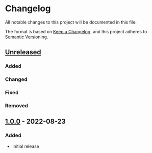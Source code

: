 # Changelog
All notable changes to this project will be documented in this file.

The format is based on [Keep a Changelog](https://keepachangelog.com/en/1.0.0/),
and this project adheres to [Semantic Versioning](https://semver.org/spec/v2.0.0.html).

## [Unreleased]
### Added

### Changed

### Fixed

### Removed

## [1.0.0] - 2022-08-23
### Added
- Initial release

[Unreleased]: https://gitlab.com/pboling/oauth-cli/-/compare/v1.0.0...main
[1.0.0]: https://gitlab.com/pboling/oauth-cli/-/releases/tag/v1.0.0

